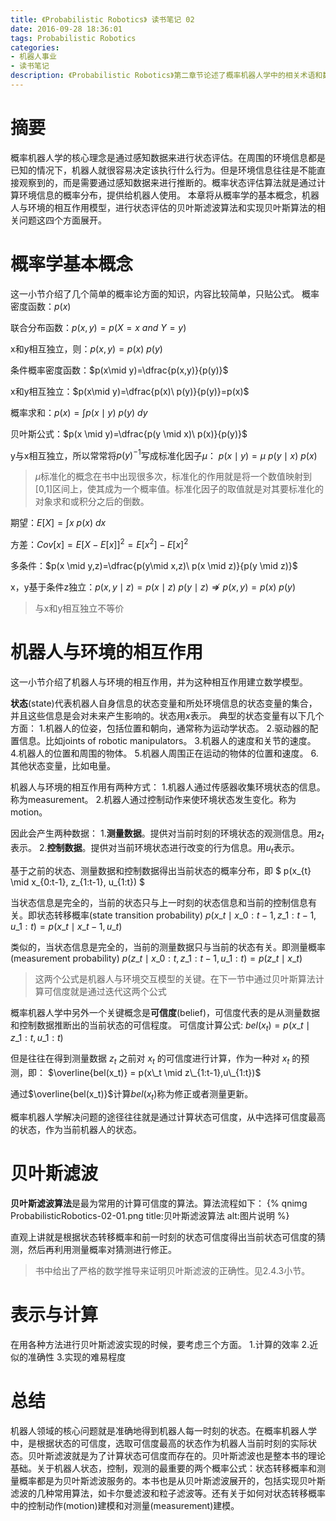 ```yaml
---
title: 《Probabilistic Robotics》 读书笔记 02
date: 2016-09-28 18:36:01
tags: Probabilistic Robotics
categories:
- 机器人事业
- 读书笔记
description: 《Probabilistic Robotics》第二章节论述了概率机器人学中的相关术语和数学工具
---
```

<!-- more -->

# 摘要
概率机器人学的核心理念是通过感知数据来进行状态评估。在周围的环境信息都是已知的情况下，机器人就很容易决定该执行什么行为。但是环境信息往往是不能直接观察到的，而是需要通过感知数据来进行推断的。概率状态评估算法就是通过计算环境信息的概率分布，提供给机器人使用。
本章将从概率学的基本概念，机器人与环境的相互作用模型，进行状态评估的贝叶斯滤波算法和实现贝叶斯算法的相关问题这四个方面展开。

# 概率学基本概念
这一小节介绍了几个简单的概率论方面的知识，内容比较简单，只贴公式。
概率密度函数：$p(x)$

联合分布函数：$p(x,y)=p(X=x\ and\ Y=y)$

x和y相互独立，则：$p(x,y)=p(x)\ p(y)$

条件概率密度函数：$p(x\mid y)=\dfrac{p(x,y)}{p(y)}$

x和y相互独立：$p(x\mid y)=\dfrac{p(x)\ p(y)}{p(y)}=p(x)$

概率求和：$p(x)=\int p(x \mid y)\ p(y)\ dy$

贝叶斯公式：$p(x \mid y)=\dfrac{p(y \mid x)\ p(x)}{p(y)}$

y与x相互独立，所以常常将$p(y)^{-1}$写成标准化因子$\mu$： $p(x \mid y)=\mu\ p(y\mid x)\ p(x)$
> $\mu$标准化的概念在书中出现很多次，标准化的作用就是将一个数值映射到[0,1]区间上，使其成为一个概率值。标准化因子的取值就是对其要标准化的对象求和或积分之后的倒数。

期望：$E[X] = \int x\ p(x)\ dx$

方差：$Cov[x] = E[X-E[x]]^2 = E[x^2]-E[x]^2$

多条件：$p(x \mid y,z)=\dfrac{p(y\mid x,z)\ p(x \mid z)}{p(y \mid z)}$

x，y基于条件z独立：$p(x,y \mid z) = p(x \mid z) \ p(y \mid z)  \nRightarrow p(x,y)=p(x)\ p(y)$
> 与x和y相互独立不等价

# 机器人与环境的相互作用
这一小节介绍了机器人与环境的相互作用，并为这种相互作用建立数学模型。

**状态**(state)代表机器人自身信息的状态变量和所处环境信息的状态变量的集合，并且这些信息是会对未来产生影响的。状态用$x$表示。
典型的状态变量有以下几个方面：
1.机器人的位姿，包括位置和朝向，通常称为运动学状态。
2.驱动器的配置信息。比如joints of robotic manipulators。
3.机器人的速度和关节的速度。
4.机器人的位置和周围的物体。
5.机器人周围正在运动的物体的位置和速度。
6.其他状态变量，比如电量。

机器人与环境的相互作用有两种方式：
1.机器人通过传感器收集环境状态的信息。称为measurement。
2.机器人通过控制动作来使环境状态发生变化。称为motion。

因此会产生两种数据：
1.**测量数据**。提供对当前时刻的环境状态的观测信息。用$z_t$表示。
2.**控制数据**。提供对当前环境状态进行改变的行为信息。用$u_t$表示。

基于之前的状态、测量数据和控制数据得出当前状态的概率分布，即
$ p(x\_{t} \mid x\_{0:t-1}, z\_{1:t-1}, u\_{1:t}) $

当状态信息是完全的，当前的状态只与上一时刻的状态信息和当前的控制信息有关。即状态转移概率(state transition probability)
$p(x\_t \mid x\_{0:t-1}, z\_{1:t-1}, u\_{1:t})=p(x\_t \mid x\_{t-1}, u\_t)$

类似的，当状态信息是完全的，当前的测量数据只与当前的状态有关。即测量概率(measurement probability)
$p(z\_t \mid x\_{0:t}, z\_{1:t-1}, u\_{1:t}) = p(z\_t \mid x\_t)$

> 这两个公式是机器人与环境交互模型的关键。在下一节中通过贝叶斯算法计算可信度就是通过迭代这两个公式

概率机器人学中另外一个关键概念是**可信度**(belief)，可信度代表的是从测量数据和控制数据推断出的当前状态的可信程度。
可信度计算公式:
$bel(x_t) = p(x\_t \mid z\_{1:t},u\_{1:t})$

但是往往在得到测量数据 $z_t$ 之前对 $x_t$ 的可信度进行计算，作为一种对 $x_t$ 的预测，即：
$\overline{bel(x_t)} = p(x\_t \mid z\_{1:t-1},u\_{1:t})$

通过$\overline{bel(x_t)}$计算$bel(x_t)$称为修正或者测量更新。

概率机器人学解决问题的途径往往就是通过计算状态可信度，从中选择可信度最高的状态，作为当前机器人的状态。


# 贝叶斯滤波
**贝叶斯滤波算法**是最为常用的计算可信度的算法。算法流程如下：
{% qnimg ProbabilisticRobotics-02-01.png title:贝叶斯滤波算法 alt:图片说明 %}

直观上讲就是根据状态转移概率和前一时刻的状态可信度得出当前状态可信度的猜测，然后再利用测量概率对猜测进行修正。

> 书中给出了严格的数学推导来证明贝叶斯滤波的正确性。见2.4.3小节。

# 表示与计算
在用各种方法进行贝叶斯滤波实现的时候，要考虑三个方面。
1.计算的效率
2.近似的准确性
3.实现的难易程度

# 总结
机器人领域的核心问题就是准确地得到机器人每一时刻的状态。在概率机器人学中，是根据状态的可信度，选取可信度最高的状态作为机器人当前时刻的实际状态。贝叶斯滤波就是为了计算状态可信度而存在的。贝叶斯滤波也是整本书的理论基础。关于机器人状态，控制，观测的最重要的两个概率公式：状态转移概率和测量概率都是为贝叶斯滤波服务的。本书也是从贝叶斯滤波展开的，包括实现贝叶斯滤波的几种常用算法，如卡尔曼滤波和粒子滤波等。还有关于如何对状态转移概率中的控制动作(motion)建模和对测量(measurement)建模。


































